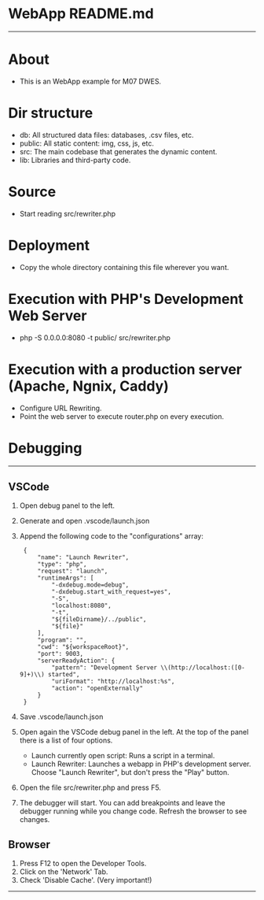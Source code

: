 # WebApp README.md
-------------------------------------------------------------------------------

# About
- This is an WebApp example for M07 DWES.

# Dir structure
- db:     All structured data files: databases, .csv files, etc. 
- public: All static content: img, css, js, etc.
- src:    The main codebase that generates the dynamic content.
- lib: Libraries and third-party code.

# Source
- Start reading src/rewriter.php

# Deployment
- Copy the whole directory containing this file wherever you want.

# Execution with PHP's Development Web Server
- php -S 0.0.0.0:8080 -t public/ src/rewriter.php

# Execution with a production server (Apache, Ngnix, Caddy)
- Configure URL Rewriting.
- Point the web server to execute router.php on every execution.



# Debugging
-------------------------------------------------------------------------------

## VSCode
1. Open debug panel to the left.
2. Generate and open .vscode/launch.json
3. Append the following code to the "configurations" array:

        {
            "name": "Launch Rewriter",
            "type": "php",
            "request": "launch",
            "runtimeArgs": [
                "-dxdebug.mode=debug",
                "-dxdebug.start_with_request=yes",
                "-S",
                "localhost:8080",
                "-t",
                "${fileDirname}/../public",
                "${file}"
            ],
            "program": "",
            "cwd": "${workspaceRoot}",
            "port": 9003,
            "serverReadyAction": {
                "pattern": "Development Server \\(http://localhost:([0-9]+)\\) started",
                "uriFormat": "http://localhost:%s",
                "action": "openExternally"
            }
        }

4. Save .vscode/launch.json
5. Open again the VSCode debug panel in the left.
   At the top of the panel there is a list of four options.
   - Launch currently open script: Runs a script in a terminal.
   - Launch Rewriter: Launches a webapp in PHP's development server.
   Choose "Launch Rewriter", but don't press the "Play" button.
6. Open the file src/rewriter.php and press F5.
7. The debugger will start.
   You can add breakpoints and leave the debugger running while you change code.
   Refresh the browser to see changes.



## Browser
1. Press F12 to open the Developer Tools.
2. Click on the 'Network' Tab.
3. Check 'Disable Cache'. (Very important!)

-------------------------------------------------------------------------------
